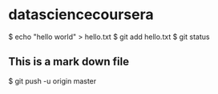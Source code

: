 datasciencecoursera
===================
$ echo "hello world" > hello.txt
$ git add hello.txt 
$ git status
## This is a mark down file
$ git push -u origin master
